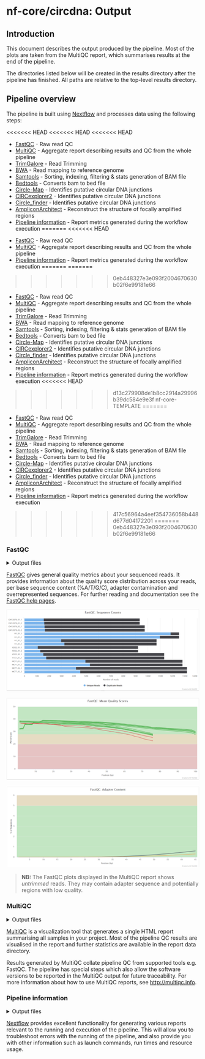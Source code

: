# nf-core/circdna: Output

## Introduction

This document describes the output produced by the pipeline. Most of the plots are taken from the MultiQC report, which summarises results at the end of the pipeline.

The directories listed below will be created in the results directory after the pipeline has finished. All paths are relative to the top-level results directory.

<!-- TODO nf-core: Write this documentation describing your workflow's output -->

## Pipeline overview

The pipeline is built using [Nextflow](https://www.nextflow.io/) and processes data using the following steps:

<<<<<<< HEAD
<<<<<<< HEAD
<<<<<<< HEAD
* [FastQC](#fastqc) - Raw read QC
* [MultiQC](#multiqc) - Aggregate report describing results and QC from the whole pipeline
* [TrimGalore](#trimgalore) - Read Trimming
* [BWA](#bwa) - Read mapping to reference genome
* [Samtools](#samtools) - Sorting, indexing, filtering & stats generation of BAM file
* [Bedtools](#bedtools) - Converts bam to bed file
* [Circle-Map](#circle-map) - Identifies putative circular DNA junctions
* [CIRCexplorer2](#circexplorer2) - Identifies putative circular DNA junctions
* [Circle_finder](#circle_finder) - Identifies putative circular DNA junctions
* [AmpliconArchitect](#ampliconarchitect) - Reconstruct the structure of focally amplified regions
* [Pipeline information](#pipeline-information) - Report metrics generated during the workflow execution
=======
<<<<<<< HEAD
-   [FastQC](#fastqc) - Raw read QC
-   [MultiQC](#multiqc) - Aggregate report describing results and QC from the whole pipeline
-   [Pipeline information](#pipeline-information) - Report metrics generated during the workflow execution
=======
=======
>>>>>>> 0eb448327e3e093f2004670630b02f6e99181e66
- [FastQC](#fastqc) - Raw read QC
- [MultiQC](#multiqc) - Aggregate report describing results and QC from the whole pipeline
- [TrimGalore](#trimgalore) - Read Trimming
- [BWA](#bwa) - Read mapping to reference genome
- [Samtools](#samtools) - Sorting, indexing, filtering & stats generation of BAM file
- [Bedtools](#bedtools) - Converts bam to bed file
- [Circle-Map](#circle-map) - Identifies putative circular DNA junctions
- [CIRCexplorer2](#circexplorer2) - Identifies putative circular DNA junctions
- [Circle_finder](#circle_finder) - Identifies putative circular DNA junctions
- [AmpliconArchitect](#ampliconarchitect) - Reconstruct the structure of focally amplified regions
- [Pipeline information](#pipeline-information) - Report metrics generated during the workflow execution
<<<<<<< HEAD
>>>>>>> d13c279908de1b8cc2914a29996b39dc584e9e3f
>>>>>>> nf-core-TEMPLATE
=======
-   [FastQC](#fastqc) - Raw read QC
-   [MultiQC](#multiqc) - Aggregate report describing results and QC from the whole pipeline
-   [TrimGalore](#trimgalore) - Read Trimming
-   [BWA](#bwa) - Read mapping to reference genome
-   [Samtools](#samtools) - Sorting, indexing, filtering & stats generation of BAM file
-   [Bedtools](#bedtools) - Converts bam to bed file
-   [Circle-Map](#circle-map) - Identifies putative circular DNA junctions
-   [CIRCexplorer2](#circexplorer2) - Identifies putative circular DNA junctions
-   [Circle_finder](#circle_finder) - Identifies putative circular DNA junctions
-   [AmpliconArchitect](#ampliconarchitect) - Reconstruct the structure of focally amplified regions
-   [Pipeline information](#pipeline-information) - Report metrics generated during the workflow execution
>>>>>>> 417c56964a4eef354736058b448d677d04172201
=======
>>>>>>> 0eb448327e3e093f2004670630b02f6e99181e66

### FastQC

<details markdown="1">
<summary>Output files</summary>

<<<<<<< HEAD
<<<<<<< HEAD
<<<<<<< HEAD
-   `fastqc/`
    -   `*_fastqc.html`: FastQC report containing quality metrics.
    -   `*_fastqc.zip`: Zip archive containing the FastQC report, tab-delimited data file and plot images.
=======
- `fastqc/`
  - `*_fastqc.html`: FastQC report containing quality metrics.
  - `*_fastqc.zip`: Zip archive containing the FastQC report, tab-delimited data file and plot images.
>>>>>>> d13c279908de1b8cc2914a29996b39dc584e9e3f
=======
-   `fastqc/`
    -   `*_fastqc.html`: FastQC report containing quality metrics.
    -   `*_fastqc.zip`: Zip archive containing the FastQC report, tab-delimited data file and plot images.
>>>>>>> 417c56964a4eef354736058b448d677d04172201
=======
- `fastqc/`
  - `*_fastqc.html`: FastQC report containing quality metrics.
  - `*_fastqc.zip`: Zip archive containing the FastQC report, tab-delimited data file and plot images.
>>>>>>> 0eb448327e3e093f2004670630b02f6e99181e66

</details>

[FastQC](http://www.bioinformatics.babraham.ac.uk/projects/fastqc/) gives general quality metrics about your sequenced reads. It provides information about the quality score distribution across your reads, per base sequence content (%A/T/G/C), adapter contamination and overrepresented sequences. For further reading and documentation see the [FastQC help pages](http://www.bioinformatics.babraham.ac.uk/projects/fastqc/Help/).

![MultiQC - FastQC sequence counts plot](images/mqc_fastqc_counts.png)

![MultiQC - FastQC mean quality scores plot](images/mqc_fastqc_quality.png)

![MultiQC - FastQC adapter content plot](images/mqc_fastqc_adapter.png)

> **NB:** The FastQC plots displayed in the MultiQC report shows _untrimmed_ reads. They may contain adapter sequence and potentially regions with low quality.

### MultiQC

<details markdown="1">
<summary>Output files</summary>

<<<<<<< HEAD
<<<<<<< HEAD
<<<<<<< HEAD
=======
>>>>>>> 417c56964a4eef354736058b448d677d04172201
-   `multiqc/`
    -   `multiqc_report.html`: a standalone HTML file that can be viewed in your web browser.
    -   `multiqc_data/`: directory containing parsed statistics from the different tools used in the pipeline.
    -   `multiqc_plots/`: directory containing static images from the report in various formats.
<<<<<<< HEAD
=======
=======
>>>>>>> 0eb448327e3e093f2004670630b02f6e99181e66
- `multiqc/`
  - `multiqc_report.html`: a standalone HTML file that can be viewed in your web browser.
  - `multiqc_data/`: directory containing parsed statistics from the different tools used in the pipeline.
  - `multiqc_plots/`: directory containing static images from the report in various formats.
<<<<<<< HEAD
>>>>>>> d13c279908de1b8cc2914a29996b39dc584e9e3f
=======
>>>>>>> 417c56964a4eef354736058b448d677d04172201
=======
>>>>>>> 0eb448327e3e093f2004670630b02f6e99181e66

</details>

[MultiQC](http://multiqc.info) is a visualization tool that generates a single HTML report summarising all samples in your project. Most of the pipeline QC results are visualised in the report and further statistics are available in the report data directory.

Results generated by MultiQC collate pipeline QC from supported tools e.g. FastQC. The pipeline has special steps which also allow the software versions to be reported in the MultiQC output for future traceability. For more information about how to use MultiQC reports, see <http://multiqc.info>.

### Pipeline information

<details markdown="1">
<summary>Output files</summary>

<<<<<<< HEAD
<<<<<<< HEAD
<<<<<<< HEAD
=======
>>>>>>> 417c56964a4eef354736058b448d677d04172201
-   `pipeline_info/`
    -   Reports generated by Nextflow: `execution_report.html`, `execution_timeline.html`, `execution_trace.txt` and `pipeline_dag.dot`/`pipeline_dag.svg`.
    -   Reports generated by the pipeline: `pipeline_report.html`, `pipeline_report.txt` and `software_versions.yml`. The `pipeline_report*` files will only be present if the `--email` / `--email_on_fail` parameter's are used when running the pipeline.
    -   Reformatted samplesheet files used as input to the pipeline: `samplesheet.valid.csv`.
<<<<<<< HEAD
=======
=======
>>>>>>> 0eb448327e3e093f2004670630b02f6e99181e66
- `pipeline_info/`
  - Reports generated by Nextflow: `execution_report.html`, `execution_timeline.html`, `execution_trace.txt` and `pipeline_dag.dot`/`pipeline_dag.svg`.
  - Reports generated by the pipeline: `pipeline_report.html`, `pipeline_report.txt` and `software_versions.yml`. The `pipeline_report*` files will only be present if the `--email` / `--email_on_fail` parameter's are used when running the pipeline.
  - Reformatted samplesheet files used as input to the pipeline: `samplesheet.valid.csv`.
<<<<<<< HEAD
>>>>>>> d13c279908de1b8cc2914a29996b39dc584e9e3f
=======
>>>>>>> 417c56964a4eef354736058b448d677d04172201
=======
>>>>>>> 0eb448327e3e093f2004670630b02f6e99181e66

</details>

[Nextflow](https://www.nextflow.io/docs/latest/tracing.html) provides excellent functionality for generating various reports relevant to the running and execution of the pipeline. This will allow you to troubleshoot errors with the running of the pipeline, and also provide you with other information such as launch commands, run times and resource usage.
